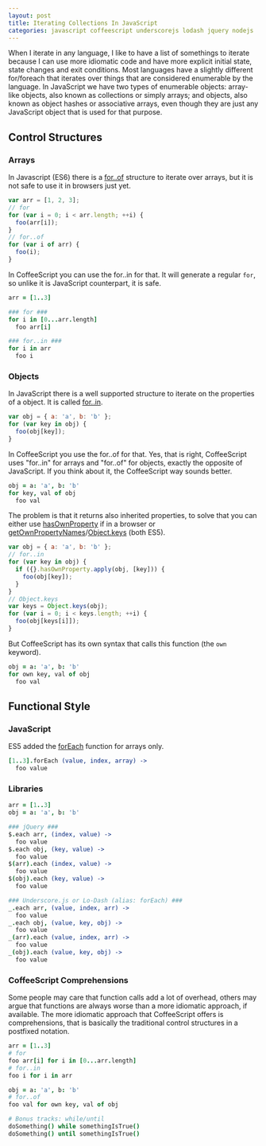 ```yaml
---
layout: post
title: Iterating Collections In JavaScript
categories: javascript coffeescript underscorejs lodash jquery nodejs
---
```


When I iterate in any language, I like to have a list of somethings to iterate because I can use more idiomatic code and have more explicit initial state, state changes and exit conditions. Most languages have a slightly different for/foreach that iterates over things that are considered enumerable by the language. In JavaScript we have two types of enumerable objects: array-like objects, also known as collections or simply arrays; and objects, also known as object hashes or associative arrays, even though they are just any JavaScript object that is used for that purpose.

## Control Structures

### Arrays

In Javascript (ES6) there is a [for..of](https://developer.mozilla.org/en-US/docs/JavaScript/Reference/Statements/for...of) structure to iterate over arrays, but it is not safe to use it in browsers just yet.

``` javascript
var arr = [1, 2, 3];
// for
for (var i = 0; i < arr.length; ++i) {
  foo(arr[i]);
}
// for..of
for (var i of arr) {
  foo(i);
}
```

In CoffeeScript you can use the for..in for that. It will generate a regular `for`, so unlike it is JavaScript counterpart, it is safe.

``` coffeescript for..in
arr = [1..3]

### for ###
for i in [0...arr.length]
  foo arr[i]

### for..in ###
for i in arr
  foo i
```

### Objects

In JavaScript there is a well supported structure to iterate on the properties of a object. It is called [for..in](https://developer.mozilla.org/en-US/docs/JavaScript/Reference/Statements/for...in).

``` javascript
var obj = { a: 'a', b: 'b' };
for (var key in obj) {
  foo(obj[key]);
}
```

In CoffeeScript you use the for..of for that. Yes, that is right, CoffeeScript uses "for..in" for arrays and "for..of" for objects, exactly the opposite of JavaScript. If you think about it, the CoffeeScript way sounds better.

``` coffeescript for..of
obj = a: 'a', b: 'b'
for key, val of obj
  foo val
```

The problem is that it returns also inherited properties, to solve that you can either use [hasOwnProperty](https://developer.mozilla.org/en-US/docs/JavaScript/Reference/Global_Objects/Object/hasOwnProperty) if in a browser or [getOwnPropertyNames](https://developer.mozilla.org/en-US/docs/JavaScript/Reference/Global_Objects/Object/getOwnPropertyNames)/[Object.keys](https://developer.mozilla.org/en-US/docs/JavaScript/Reference/Global_Objects/Object/keys) (both ES5).

``` javascript
var obj = { a: 'a', b: 'b' };
// for..in
for (var key in obj) {
  if ({}.hasOwnProperty.apply(obj, [key])) {
    foo(obj[key]);
  }
}
// Object.keys
var keys = Object.keys(obj);
for (var i = 0; i < keys.length; ++i) {
  foo(obj[keys[i]]);
}
```

But CoffeeScript has its own syntax that calls this function (the `own` keyword).

``` coffeescript for..own..of
obj = a: 'a', b: 'b'
for own key, val of obj
  foo val
```

## Functional Style

### JavaScript

ES5 added the [forEach](https://developer.mozilla.org/en-US/docs/JavaScript/Reference/Global_Objects/Array/forEach) function for arrays only.

``` coffeescript forEach
[1..3].forEach (value, index, array) ->
  foo value
```

### Libraries

``` coffeescript Several libraries
arr = [1..3]
obj = a: 'a', b: 'b'

### jQuery ###
$.each arr, (index, value) ->
  foo value
$.each obj, (key, value) ->
  foo value
$(arr).each (index, value) ->
  foo value
$(obj).each (key, value) ->
  foo value

### Underscore.js or Lo-Dash (alias: forEach) ###
_.each arr, (value, index, arr) ->
  foo value
_.each obj, (value, key, obj) ->
  foo value
_(arr).each (value, index, arr) ->
  foo value
_(obj).each (value, key, obj) ->
  foo value
```

### CoffeeScript Comprehensions

Some people may care that function calls add a lot of overhead, others may argue that functions are always worse than a more idiomatic approach, if available. The more idiomatic approach that CoffeeScript offers is comprehensions, that is basically the traditional control structures in a postfixed notation.

``` coffeescript Comprehensions
arr = [1..3]
# for
foo arr[i] for i in [0...arr.length]
# for..in
foo i for i in arr

obj = a: 'a', b: 'b'
# for..of
foo val for own key, val of obj

# Bonus tracks: while/until
doSomething() while somethingIsTrue()
doSomething() until somethingIsTrue()
```